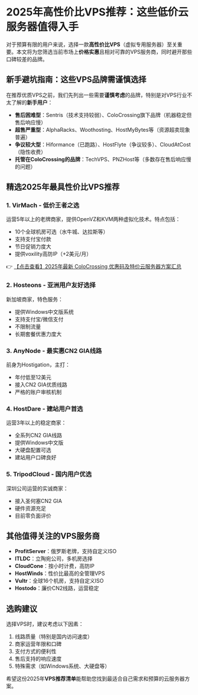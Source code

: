 # 2025年高性价比VPS推荐：这些低价云服务器值得入手

对于预算有限的用户来说，选择一款**高性价比VPS**（虚拟专用服务器）至关重要。本文将为您筛选当前市场上**价格实惠**且相对可靠的VPS服务商，同时避开那些口碑较差的品牌。

## 新手避坑指南：这些VPS品牌需谨慎选择

在推荐优质VPS之前，我们先列出一些需要**谨慎考虑**的品牌，特别是对VPS行业不太了解的**新手用户**：

- **售后困难型**：Sentris（技术支持较弱）、ColoCrossing旗下品牌（机器稳定但售后响应慢）
- **超售严重型**：AlphaRacks、Woothosting、HostMyBytes等（资源超卖现象普遍）
- **争议较大型**：Hiformance（已跑路）、HostFlyte（争议较多）、CloudAtCost（隐性收费）
- **托管在ColoCrossing的品牌**：TechVPS、PNZHost等（多数存在售后响应慢的问题）

## 精选2025年最具性价比VPS推荐

### 1. VirMach - 低价王者之选
运营5年以上的老牌商家，提供OpenVZ和KVM两种虚拟化技术。特点包括：
- 10个全球机房可选（水牛城、达拉斯等）
- 支持支付宝付款
- 节日促销力度大
- 提供voxility高防IP（+2美元/月）

👉 [【点击查看】2025年最新 ColoCrossing 优惠码及特价云服务器方案汇总](https://bit.ly/ColoCrossing)

### 2. Hosteons - 亚洲用户友好选择
新加坡商家，特色服务：
- 提供Windows中文版系统
- 支持支付宝/微信支付
- 不限制流量
- 长期套餐优惠力度大

### 3. AnyNode - 最实惠CN2 GIA线路
前身为Hostigation，主打：
- 年付低至12美元
- 接入CN2 GIA优质线路
- 严格的账户审核机制

### 4. HostDare - 建站用户首选
运营3年以上的稳定商家：
- 全系列CN2 GIA线路
- 提供Windows中文版
- 大硬盘配置可选
- 建站用户口碑良好

### 5. TripodCloud - 国内用户优选
深圳公司运营的实诚商家：
- 接入圣何塞CN2 GIA
- 硬件资源充足
- 目前零负面评价

## 其他值得关注的VPS服务商

- **ProfitServer**：俄罗斯老牌，支持自定义ISO
- **ITLDC**：立陶宛公司，多机房选择
- **CloudCone**：按小时计费，高防IP
- **HostWinds**：性价比最高的全管理VPS
- **Vultr**：全球16个机房，支持自定义ISO
- **Hostodo**：廉价CN2线路，运营稳定

## 选购建议

选择VPS时，建议考虑以下因素：
1. 线路质量（特别是国内访问速度）
2. 商家运营年限和口碑
3. 支付方式的便利性
4. 售后支持的响应速度
5. 特殊需求（如Windows系统、大硬盘等）

希望这份2025年**VPS推荐清单**能帮助您找到最适合自己需求和预算的云服务器方案。